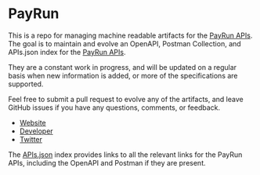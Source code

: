 # PayRunThis is a repo for managing machine readable artifacts for the [PayRun APIs](http://api.test.payrun.io). The goal is to maintain and evolve an OpenAPI, Postman Collection, and APIs.json index for the [PayRun APIs](http://api.test.payrun.io).They are a constant work in progress, and will be updated on a regular basis when new information is added, or more of the specifications are supported.Feel free to submit a pull request to evolve any of the artifacts, and leave GitHub issues if you have any questions, comments, or feedback.- [Website](http://api.test.payrun.io)- [Developer](http://api.test.payrun.io)- [Twitter](https://twitter.com/PayRun_io)The [APIs.json](https://github.com/api-evangelist/payrun/blob/master/apis.json) index provides links to all the relevant links for the PayRun APIs, including the OpenAPI and Postman if they are present.